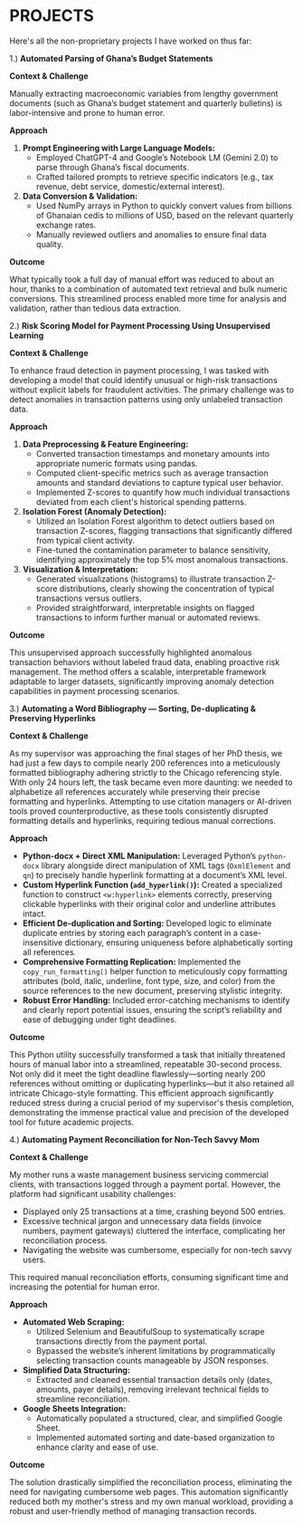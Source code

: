 # PROJECTS
Here's all the non-proprietary projects I have worked on thus far:


1.) **Automated Parsing of Ghana’s Budget Statements**

**Context & Challenge**

Manually extracting macroeconomic variables from lengthy government documents (such as Ghana’s budget statement and quarterly bulletins) is labor-intensive and prone to human error.

**Approach**

1. **Prompt Engineering with Large Language Models:**
    - Employed ChatGPT-4 and Google’s Notebook LM (Gemini 2.0) to parse through Ghana’s fiscal documents.
    - Crafted tailored prompts to retrieve specific indicators (e.g., tax revenue, debt service, domestic/external interest).
2. **Data Conversion & Validation:**
    - Used NumPy arrays in Python to quickly convert values from billions of Ghanaian cedis to millions of USD, based on the relevant quarterly exchange rates.
    - Manually reviewed outliers and anomalies to ensure final data quality.

**Outcome**

What typically took a full day of manual effort was reduced to about an hour, thanks to a combination of automated text retrieval and bulk numeric conversions. This streamlined process enabled more time for analysis and validation, rather than tedious data extraction.


2.) **Risk Scoring Model for Payment Processing Using Unsupervised Learning**

**Context & Challenge**

To enhance fraud detection in payment processing, I was tasked with developing a model that could identify unusual or high-risk transactions without explicit labels for fraudulent activities. The primary challenge was to detect anomalies in transaction patterns using only unlabeled transaction data.

**Approach**

1. **Data Preprocessing & Feature Engineering:**
    - Converted transaction timestamps and monetary amounts into appropriate numeric formats using pandas.
    - Computed client-specific metrics such as average transaction amounts and standard deviations to capture typical user behavior.
    - Implemented Z-scores to quantify how much individual transactions deviated from each client's historical spending patterns.
2. **Isolation Forest (Anomaly Detection):**
    - Utilized an Isolation Forest algorithm to detect outliers based on transaction Z-scores, flagging transactions that significantly differed from typical client activity.
    - Fine-tuned the contamination parameter to balance sensitivity, identifying approximately the top 5% most anomalous transactions.
3. **Visualization & Interpretation:**
    - Generated visualizations (histograms) to illustrate transaction Z-score distributions, clearly showing the concentration of typical transactions versus outliers.
    - Provided straightforward, interpretable insights on flagged transactions to inform further manual or automated reviews.

**Outcome**

This unsupervised approach successfully highlighted anomalous transaction behaviors without labeled fraud data, enabling proactive risk management. The method offers a scalable, interpretable framework adaptable to larger datasets, significantly improving anomaly detection capabilities in payment processing scenarios.


3.) **Automating a Word Bibliography — Sorting, De-duplicating & Preserving Hyperlinks**

**Context & Challenge**

As my supervisor was approaching the final stages of her PhD thesis, we had just a few days to compile nearly 200 references into a meticulously formatted bibliography adhering strictly to the Chicago referencing style. With only 24 hours left, the task became even more daunting: we needed to alphabetize all references accurately while preserving their precise formatting and hyperlinks. Attempting to use citation managers or AI-driven tools proved counterproductive, as these tools consistently disrupted formatting details and hyperlinks, requiring tedious manual corrections.

**Approach**

- **Python-docx + Direct XML Manipulation:**
Leveraged Python’s `python-docx` library alongside direct manipulation of XML tags (`OxmlElement` and `qn`) to precisely handle hyperlink formatting at a document’s XML level.
- **Custom Hyperlink Function (`add_hyperlink()`):**
Created a specialized function to construct `<w:hyperlink>` elements correctly, preserving clickable hyperlinks with their original color and underline attributes intact.
- **Efficient De-duplication and Sorting:**
Developed logic to eliminate duplicate entries by storing each paragraph’s content in a case-insensitive dictionary, ensuring uniqueness before alphabetically sorting all references.
- **Comprehensive Formatting Replication:**
Implemented the `copy_run_formatting()` helper function to meticulously copy formatting attributes (bold, italic, underline, font type, size, and color) from the source references to the new document, preserving stylistic integrity.
- **Robust Error Handling:**
Included error-catching mechanisms to identify and clearly report potential issues, ensuring the script’s reliability and ease of debugging under tight deadlines.

**Outcome**

This Python utility successfully transformed a task that initially threatened hours of manual labor into a streamlined, repeatable 30-second process. Not only did it meet the tight deadline flawlessly—sorting nearly 200 references without omitting or duplicating hyperlinks—but it also retained all intricate Chicago-style formatting. This efficient approach significantly reduced stress during a crucial period of my supervisor's thesis completion, demonstrating the immense practical value and precision of the developed tool for future academic projects.


4.) **Automating Payment Reconciliation for Non-Tech Savvy Mom**

**Context & Challenge**

My mother runs a waste management business servicing commercial clients, with transactions logged through a payment portal. However, the platform had significant usability challenges:

- Displayed only 25 transactions at a time, crashing beyond 500 entries.
- Excessive technical jargon and unnecessary data fields (invoice numbers, payment gateways) cluttered the interface, complicating her reconciliation process.
- Navigating the website was cumbersome, especially for non-tech savvy users.

This required manual reconciliation efforts, consuming significant time and increasing the potential for human error.

**Approach**

- **Automated Web Scraping:**
    - Utilized Selenium and BeautifulSoup to systematically scrape transactions directly from the payment portal.
    - Bypassed the website’s inherent limitations by programmatically selecting transaction counts manageable by JSON responses.
- **Simplified Data Structuring:**
    - Extracted and cleaned essential transaction details only (dates, amounts, payer details), removing irrelevant technical fields to streamline reconciliation.
- **Google Sheets Integration:**
    - Automatically populated a structured, clear, and simplified Google Sheet.
    - Implemented automated sorting and date-based organization to enhance clarity and ease of use.

**Outcome**

The solution drastically simplified the reconciliation process, eliminating the need for navigating cumbersome web pages. This automation significantly reduced both my mother's stress and my own manual workload, providing a robust and user-friendly method of managing transaction records.
